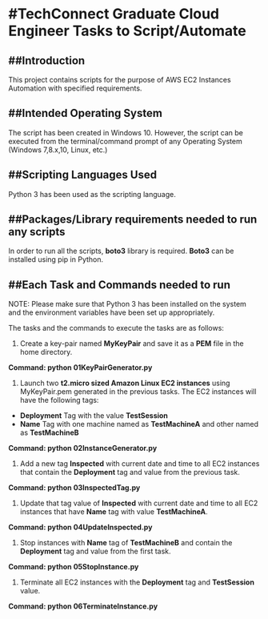 #TechConnect Graduate Cloud Engineer Tasks to Script/Automate
============================================================

##Introduction
--------------
This project contains scripts for the purpose of AWS EC2 Instances Automation with specified requirements.


##Intended Operating System
----------------------------

The script has been created in Windows 10. However, the script can be executed from the terminal/command prompt of any Operating System (Windows 7,8.x,10, Linux, etc.)

##Scripting Languages Used
---------------------------

Python 3 has been used as the scripting language.

##Packages/Library requirements needed to run any scripts
----------------------------------------------------------

In order to run all the scripts, **boto3** library is required. **Boto3** can be installed using pip in Python.

##Each Task and Commands needed to run
---------------------------------------

NOTE: Please make sure that Python 3 has been installed on the system and the environment variables have been set up appropriately.


The tasks and the commands to execute the tasks are as follows:

1. Create a key-pair named **MyKeyPair** and save it as a **PEM** file in the home directory.

**Command: python 01KeyPairGenerator.py**

1. Launch two **t2.micro sized Amazon Linux EC2 instances** using MyKeyPair.pem generated in the previous tasks. The EC2 instances will have the following tags:

- **Deployment** Tag with the value **TestSession**
- **Name** Tag with one machine named as **TestMachineA** and other named as **TestMachineB**

**Command: python 02InstanceGenerator.py**

1. Add a new tag **Inspected** with current date and time to all EC2 instances that contain the **Deployment** tag and value from the previous task.

**Command: python 03InspectedTag.py**

1. Update that tag value of **Inspected** with current date and time to all EC2 instances that have **Name** tag with value **TestMachineA**.

**Command: python 04UpdateInspected.py**

1. Stop instances with **Name** tag of **TestMachineB** and contain the **Deployment** tag and value from the first task.

**Command: python 05StopInstance.py**

1. Terminate all EC2 instances with the **Deployment** tag and **TestSession** value.

**Command: python 06TerminateInstance.py**







